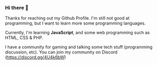 ### Hi there 👋

Thanks for reaching out my Github Profile. I'm still not good at programming, but I want to learn more some programming languages.

Currently, I'm learning **JavaScript**, and some web programming such as HTML, CSS & PHP.

I have a community for gaming and talking some tech stuff (programming discussion, etc). You can join my community on Discord (https://discord.gg/4U4k6bW)
